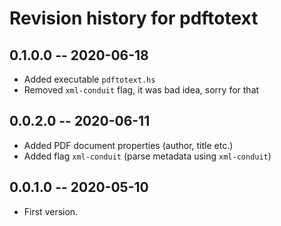 # Revision history for pdftotext

## 0.1.0.0 -- 2020-06-18

* Added executable `pdftotext.hs`
* Removed `xml-conduit` flag, it was bad idea, sorry for that

## 0.0.2.0 -- 2020-06-11

* Added PDF document properties (author, title etc.)
* Added flag `xml-conduit` (parse metadata using `xml-conduit`)

## 0.0.1.0 -- 2020-05-10

* First version.
